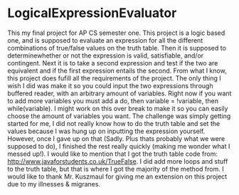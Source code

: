 # LogicalExpressionEvaluator
This my final project for AP CS semester one. This project is a logic based one, and is supposed to evaluate an expression for all the 
different combinations of true/false values on the truth table. Then it is supposed to determinewhether or not the expression is valid, 
satisfiable, and/or contingent. Next it is to take a second expression and test if the two are equivalent and if the first expression 
entails the second. From what I know, this project does fufill all the requirements of the project. The only thing I wish I did was make 
it so you could input the two expressions through buffered reader, with an arbitrary  amount of variables. Right now if you want to add 
more variables you must add a do, then variable = !variable, then while(variable). I might work on this over break to make it so you can 
easily choose the amount of variables you want. The challenge was simply getting started for me, I did not really know how to do the 
truth table and set the values because I was hung up on inputting the expression yourself. However, once I gave up on that (Sadly. Plus 
thats probably what we were supposed to do), I finished the rest really quickly (making me wonder what I messed up!). I would like to 
mention that I got the truth table code from: http://www.javaforstudents.co.uk/TrueFalse. I did add more loops and stuff to the truth 
table, but that is where I got the majority of the method from. I would like to thank Mr. Kuszmaul for giving me an extension on this 
project due to my illnesses & migranes.
